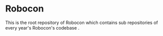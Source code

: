 # Robocon
This is the root repository of Robocon which contains sub repositories of every year's Robocon's codebase .
